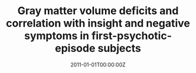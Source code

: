 ---
title: "Gray matter volume deficits and correlation with insight and negative symptoms in first-psychotic-episode subjects"
authors:
- Daniel Bergé
- Susana Carmona
- Ana Bielsa
- Mariana Rovira
- Purificación Salgado
- Óscar Vilarroya Oliver
date: "2011-01-01T00:00:00Z"
doi: ""
publishDate: "2011-01-01T00:00:00Z"
publication_types: ["2"]
publication: "In *Acta Psychiatr Scand*"
tags:
- Otros
featured: false
links:
- name: Enlace al artículo
  url: https://pubmed.ncbi.nlm.nih.gov/21054282/
---